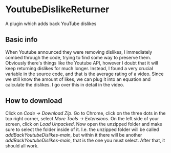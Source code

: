 # YoutubeDislikeReturner
A plugin which adds back YouTube dislikes

## Basic info
When Youtube announced they were removing dislikes, I immediately combed through the code, trying to find some way to preserve them. Obviously there's things like the Youtube API, however I doubt that it will keep returning dislikes for much longer. Instead, I found a very crucial variable in the source code, and that is the average rating of a video. Since we still know the amount of likes, we can plug it into an equation and calculate the dislikes. I go over this in detail in the video.

## How to download
Click on _Code -> Download Zip_. Go to Chrome, click on the three dots in the top right corner, select _More Tools -> Extensions_. On the left side of your screen, click on _Load Unpacked_. Now open the unzipped folder and make sure to select the folder inside of it. I.e. the unzipped folder will be called _addBackYoutubeDislikes-main_, but within it there will be another _addBackYoutubeDislikes-main_, that is the one you must select. After that, it should all work.
